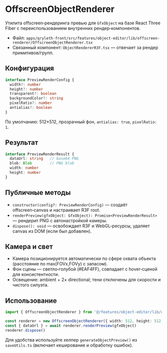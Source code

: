 # OffscreenObjectRenderer

Утилита offscreen‑рендеринга превью для `GfxObject` на базе React Three Fiber с переиспользованием внутренних рендер‑компонентов.

- Файл: `apps/qryleth-front/src/features/object-editor/lib/offscreen-renderer/OffscreenObjectRenderer.tsx`
- Связанный компонент: `ObjectRendererR3F.tsx` — отвечает за рендер примитивов/групп.

## Конфигурация

```ts
interface PreviewRenderConfig {
  width?: number
  height?: number
  transparent?: boolean
  backgroundColor?: string
  pixelRatio?: number
  antialias?: boolean
}
```

По умолчанию: 512×512, прозрачный фон, `antialias: true`, `pixelRatio: 1`.

## Результат

```ts
interface PreviewRenderResult {
  dataUrl: string   // base64 PNG
  blob: Blob        // PNG blob
  width: number
  height: number
}
```

## Публичные методы

- `constructor(config?: PreviewRenderConfig)` — создаёт offscreen‑canvas и настраивает R3F root.
- `renderPreview(gfxObject: GfxObject): Promise<PreviewRenderResult>` — рендерит PNG c автонастройкой камеры.
- `dispose(): void` — освобождает R3F и WebGL‑ресурсы, удаляет canvas из DOM (если был добавлен).

## Камера и свет

- Камера позиционируется автоматически по сфере охвата объекта (расстояние по max(FOVx,FOVy) с запасом).
- Фон сцены — светло‑голубой (#EAF4FF), совпадает с hover‑сценой для консистентности.
- Освещение: ambient + 2× directional; тени отключены для скорости и чистого силуэта.

## Использование

```ts
import { OffscreenObjectRenderer } from '@/features/object-editor/lib/offscreen-renderer'

const renderer = new OffscreenObjectRenderer({ width: 512, height: 512, transparent: true })
const { dataUrl } = await renderer.renderPreview(gfxObject)
renderer.dispose()
```

Для удобства используйте хелпер `generateObjectPreview()` из `saveUtils.ts` (включает кеширование и обработку ошибок).

